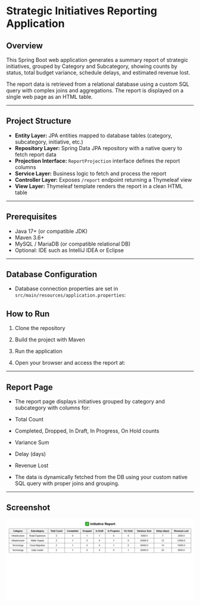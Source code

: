 # Strategic Initiatives Reporting Application

## Overview
This Spring Boot web application generates a summary report of strategic initiatives, grouped by Category and Subcategory, showing counts by status, total budget variance, schedule delays, and estimated revenue lost.

The report data is retrieved from a relational database using a custom SQL query with complex joins and aggregations. The report is displayed on a single web page as an HTML table.

---

## Project Structure

- **Entity Layer:** JPA entities mapped to database tables (category, subcategory, initiative, etc.)  
- **Repository Layer:** Spring Data JPA repository with a native query to fetch report data  
- **Projection Interface:** `ReportProjection` interface defines the report columns  
- **Service Layer:** Business logic to fetch and process the report  
- **Controller Layer:** Exposes `/report` endpoint returning a Thymeleaf view  
- **View Layer:** Thymeleaf template renders the report in a clean HTML table

---

## Prerequisites

- Java 17+ (or compatible JDK)  
- Maven 3.6+  
- MySQL / MariaDB (or compatible relational DB)  
- Optional: IDE such as IntelliJ IDEA or Eclipse

---

## Database Configuration

- Database connection properties are set in `src/main/resources/application.properties`:



## How to Run

1. Clone the repository


2. Build the project with Maven


3. Run the application


4. Open your browser and access the report at:


---

## Report Page

- The report page displays initiatives grouped by category and subcategory with columns for:
- Total Count  
- Completed, Dropped, In Draft, In Progress, On Hold counts  
- Variance Sum  
- Delay (days)  
- Revenue Lost

- The data is dynamically fetched from the DB using your custom native SQL query with proper joins and grouping.

---

## Screenshot

![Initiative Report](src/main/resources/static/docs/Initiative%20Report.png)








